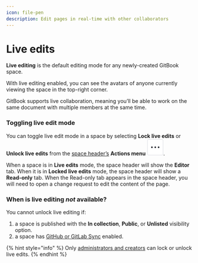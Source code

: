 ```yaml
---
icon: file-pen
description: Edit pages in real-time with other collaborators
---
```


# Live edits

**Live editing** is the default editing mode for any newly-created GitBook space.

With live editing enabled, you can see the avatars of anyone currently viewing the space in the top-right corner.&#x20;

GitBook supports live collaboration, meaning you’ll be able to work on the same document with multiple members at the same time.

### Toggling live edit mode

You can toggle live edit mode in a space by selecting **Lock live edits** or **Unlock live edits** from the [space header’s](../resources/gitbook-ui.md#space-header) **Actions menu** <picture><source srcset="../.gitbook/assets/actions-horizontal - dark.svg" media="(prefers-color-scheme: dark)"><img src="../.gitbook/assets/actions-horizontal.svg" alt=""></picture>.&#x20;

When a space is in **Live edits** mode, the space header will show the **Editor** tab. When it is in **Locked live edits** mode, the space header will show a **Read-only** tab. When the Read-only tab appears in the space header, you will need to open a change request to edit the content of the page.

### When is live editing _not_ available?

You cannot unlock live editing if:

1. a space is published with the **In collection**, **Public**, or **Unlisted** visibility option.
2. a space has [GitHub or GitLab Sync](../getting-started/git-sync/) enabled.

{% hint style="info" %}
Only [administrators and creators](../account-management/member-management/roles.md) can lock or unlock live edits.
{% endhint %}
